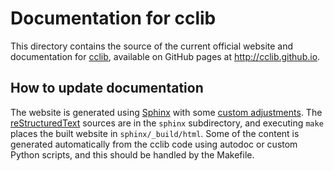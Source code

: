 # Documentation for cclib

This directory contains the source of the current official website and documentation for [cclib](https://github.com/cclib/cclib), available on GitHub pages at http://cclib.github.io.

## How to update documentation

The website is generated using [Sphinx](http://sphinx-doc.org/) with some [custom adjustments](https://github.com/cclib/sphinx_rtd_theme/tree/cclib). The [reStructuredText](http://sphinx-doc.org/rest.html) sources are in the `sphinx` subdirectory, and executing `make` places the built website in `sphinx/_build/html`. Some of the content is generated automatically from the cclib code using autodoc or custom Python scripts, and this should be handled by the Makefile.
